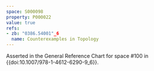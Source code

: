 ```yaml
---
space: S000098
property: P000022
value: true
refs:
- zb: "0386.54001"_6
  name: Counterexamples in Topology
---
```


Asserted in the General Reference Chart for space #100 in
{{doi:10.1007/978-1-4612-6290-9_6}}.

